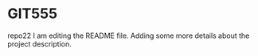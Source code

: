# GIT555
repo22
I am editing the README file. Adding some more details about the project description.

